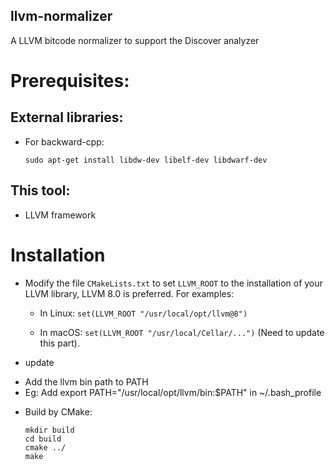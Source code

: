 llvm-normalizer
--------------------------------

A LLVM bitcode normalizer to support the Discover analyzer

# Prerequisites:

## External libraries:

- For backward-cpp:

  ```
  sudo apt-get install libdw-dev libelf-dev libdwarf-dev

  ```

## This tool:

- LLVM framework


# Installation

- Modify the file `CMakeLists.txt` to set `LLVM_ROOT` to the installation of
  your LLVM library, LLVM 8.0 is preferred. For examples:

  + In Linux: `set(LLVM_ROOT "/usr/local/opt/llvm@8")`

  + In macOS: `set(LLVM_ROOT "/usr/local/Cellar/...")` (Need to update this
    part).


- update
 + Add the llvm bin path to PATH
 + Eg: Add export PATH="/usr/local/opt/llvm/bin:$PATH" in  ~/.bash_profile

- Build by CMake:

  ```
  mkdir build
  cd build
  cmake ../
  make
  ```
